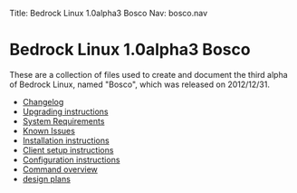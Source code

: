 Title: Bedrock Linux 1.0alpha3 Bosco
Nav: bosco.nav

Bedrock Linux 1.0alpha3 Bosco
=============================

These are a collection of files used to create and document the third alpha of
Bedrock Linux, named "Bosco", which was released on 2012/12/31.

- [Changelog](changelog.html)
- [Upgrading instructions](upgrade.html)
- [System Requirements](systemrequirements.html)
- [Known Issues](knownissues.html)
- [Installation instructions](install.html)
- [Client setup instructions](clients.html)
- [Configuration instructions](configure.html)
- [Command overview](commands.html)
- [design plans](plans.html)
